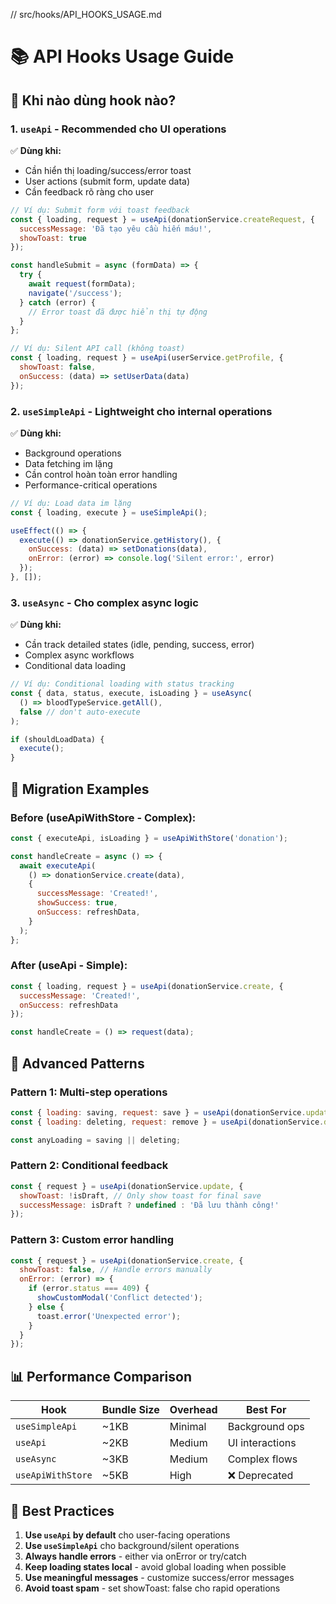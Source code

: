 // src/hooks/API_HOOKS_USAGE.md

# 📚 API Hooks Usage Guide

## 🎯 Khi nào dùng hook nào?

### 1. `useApi` - **Recommended cho UI operations**
✅ **Dùng khi:**
- Cần hiển thị loading/success/error toast
- User actions (submit form, update data)  
- Cần feedback rõ ràng cho user

```javascript
// Ví dụ: Submit form với toast feedback
const { loading, request } = useApi(donationService.createRequest, {
  successMessage: 'Đã tạo yêu cầu hiến máu!',
  showToast: true
});

const handleSubmit = async (formData) => {
  try {
    await request(formData);
    navigate('/success');
  } catch (error) {
    // Error toast đã được hiển thị tự động
  }
};
```

```javascript
// Ví dụ: Silent API call (không toast)
const { loading, request } = useApi(userService.getProfile, {
  showToast: false,
  onSuccess: (data) => setUserData(data)
});
```

### 2. `useSimpleApi` - **Lightweight cho internal operations**
✅ **Dùng khi:**
- Background operations
- Data fetching im lặng
- Cần control hoàn toàn error handling
- Performance-critical operations

```javascript
// Ví dụ: Load data im lặng
const { loading, execute } = useSimpleApi();

useEffect(() => {
  execute(() => donationService.getHistory(), {
    onSuccess: (data) => setDonations(data),
    onError: (error) => console.log('Silent error:', error)
  });
}, []);
```

### 3. `useAsync` - **Cho complex async logic**
✅ **Dùng khi:**
- Cần track detailed states (idle, pending, success, error)
- Complex async workflows
- Conditional data loading

```javascript
// Ví dụ: Conditional loading with status tracking
const { data, status, execute, isLoading } = useAsync(
  () => bloodTypeService.getAll(),
  false // don't auto-execute
);

if (shouldLoadData) {
  execute();
}
```

## 🚀 Migration Examples

### Before (useApiWithStore - Complex):
```javascript
const { executeApi, isLoading } = useApiWithStore('donation');

const handleCreate = async () => {
  await executeApi(
    () => donationService.create(data),
    {
      successMessage: 'Created!',
      showSuccess: true,
      onSuccess: refreshData,
    }
  );
};
```

### After (useApi - Simple):
```javascript
const { loading, request } = useApi(donationService.create, {
  successMessage: 'Created!',
  onSuccess: refreshData
});

const handleCreate = () => request(data);
```

## 🎨 Advanced Patterns

### Pattern 1: Multi-step operations
```javascript
const { loading: saving, request: save } = useApi(donationService.update);
const { loading: deleting, request: remove } = useApi(donationService.delete);

const anyLoading = saving || deleting;
```

### Pattern 2: Conditional feedback
```javascript
const { request } = useApi(donationService.update, {
  showToast: !isDraft, // Only show toast for final save
  successMessage: isDraft ? undefined : 'Đã lưu thành công!'
});
```

### Pattern 3: Custom error handling
```javascript
const { request } = useApi(donationService.create, {
  showToast: false, // Handle errors manually
  onError: (error) => {
    if (error.status === 409) {
      showCustomModal('Conflict detected');
    } else {
      toast.error('Unexpected error');
    }
  }
});
```

## 📊 Performance Comparison

| Hook | Bundle Size | Overhead | Best For |
|------|-------------|----------|----------|
| `useSimpleApi` | ~1KB | Minimal | Background ops |
| `useApi` | ~2KB | Medium | UI interactions |  
| `useAsync` | ~3KB | Medium | Complex flows |
| `useApiWithStore` | ~5KB | High | ❌ Deprecated |

## 🎯 Best Practices

1. **Use `useApi` by default** cho user-facing operations
2. **Use `useSimpleApi`** cho background/silent operations  
3. **Always handle errors** - either via onError or try/catch
4. **Keep loading states local** - avoid global loading when possible
5. **Use meaningful messages** - customize success/error messages
6. **Avoid toast spam** - set showToast: false cho rapid operations
